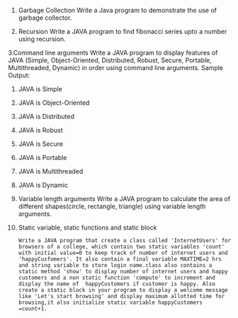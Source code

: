 1. Garbage Collection
         Write a Java program to demonstrate the use of garbage collector.

2. Recursion
           Write a JAVA program to find fibonacci series upto a number using recursion.

3.Command line arguments
         Write a JAVA program to display features of JAVA (Simple, Object-Oriented, Distributed, Robust, Secure,
Portable, Multithreaded, Dynamic) in order using command line arguments.
Sample Output:
1. JAVA is Simple
2. JAVA is Object-Oriented
3. JAVA is Distributed
4. JAVA is Robust
5. JAVA is Secure
6. JAVA is Portable
7. JAVA is Multithreaded
8. JAVA is Dynamic

4. Variable length arguments
         Write a JAVA program to calculate the area of different shapes(circle, rectangle, triangle) using variable length arguments.

5. Static variable, static functions and static block

       Write a JAVA program that create a class called 'InternetUsers' for browsers of a college, which contain two static variables 'count'  with initial value=0 to keep track of number of internet users and  'happyCusfomers'. It also contain a final variable MAXTIME=2 hrs and string variable to store login name.class also contains a static method 'show' to display number of internet users and happy customers and a non static function 'compute' to increment and display the name of  happyCustomers if customer is happy. Also create a static block in your program to display a welcome message like 'Let's start browsing' and display maximum allotted time for browsing,it also initialize static variable happyCustomers =count+1.
